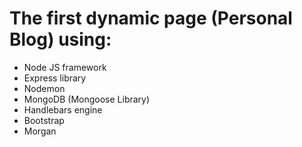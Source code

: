 <h1>The first dynamic page (Personal Blog) using: </h1>
<ul>
<li>Node JS framework</li>
<li>Express library</li>
<li>Nodemon</li>
<li>MongoDB (Mongoose Library)</li>
<li>Handlebars engine</li>
<li>Bootstrap</li>
<li>Morgan</li>
</ul>